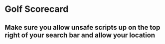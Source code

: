 # Golf Scorecard

## Make sure you allow unsafe scripts up on the top right of your search bar and allow your location